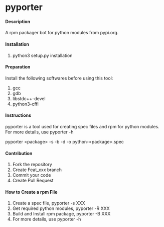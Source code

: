 # pyporter

#### Description
A rpm packager bot for python modules from pypi.org.

#### Installation

1.  python3 setup.py installation

#### Preparation
Install the following softwares before using this tool:
1.  gcc
2.  gdb
3.  libstdc++-devel
4.  python3-cffi

#### Instructions

pyporter is a tool used for creating spec files and rpm for python modules.
For more details, use pyporter -h

pyporter &lt;package&gt; -s -b -d -o python-&lt;package&gt;.spec

#### Contribution

1.  Fork the repository
2.  Create Feat_xxx branch
3.  Commit your code
4.  Create Pull Request

#### How to Create a rpm File

1.  Create a spec file, pyporter -s XXX
2.  Get required python modules, pyporter -R XXX
3.  Build and Install rpm package, pyporter -B XXX
4.  For more details, use pyporter -h

